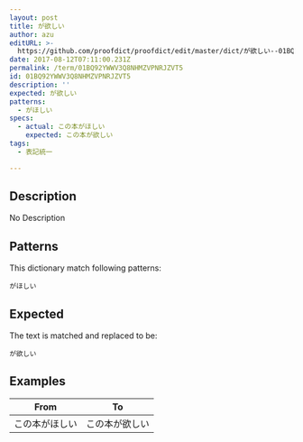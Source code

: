 ```yaml
---
layout: post
title: が欲しい
author: azu
editURL: >-
  https://github.com/proofdict/proofdict/edit/master/dict/が欲しい--01BQ92YWWV3Q8NHMZVPNRJZVT5.yml
date: 2017-08-12T07:11:00.231Z
permalink: /term/01BQ92YWWV3Q8NHMZVPNRJZVT5
id: 01BQ92YWWV3Q8NHMZVPNRJZVT5
description: ''
expected: が欲しい
patterns:
  - がほしい
specs:
  - actual: この本がほしい
    expected: この本が欲しい
tags:
  - 表記統一

---
```


## Description

No Description 

## Patterns

This dictionary match following patterns:

    がほしい

## Expected

The text is matched and replaced to be:

    が欲しい

## Examples

| From    | To      |
| ------- | ------- |
| この本がほしい | この本が欲しい |
